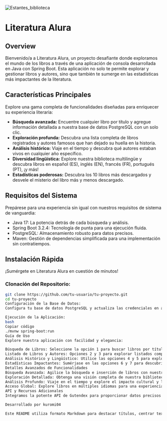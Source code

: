 ![Estantes_biblioteca](https://github.com/user-attachments/assets/d15f3155-9272-4ed6-8b6d-51f2df07a20c)
# Literatura Alura

## Overview
Bienvenido/a a Literatura Alura, un proyecto desafiante donde exploramos el mundo de los libros a través de una aplicación de consola desarrollada en Java con Spring Boot. Esta aplicación no solo te permite explorar y gestionar libros y autores, sino que también te sumerge en las estadísticas más impactantes de la literatura.

## Características Principales
Explore una gama completa de funcionalidades diseñadas para enriquecer su experiencia literaria:

- **Búsqueda avanzada:** Encuentre cualquier libro por título y agregue información detallada a nuestra base de datos PostgreSQL con un solo clic.
- **Exploración profunda:** Descubra una lista completa de libros registrados y autores famosos que han dejado su huella en la historia.
- **Análisis histórico:** Viaje en el tiempo y descubra qué autores estaban vivos en cualquier año específico.
- **Diversidad lingüística:** Explore nuestra biblioteca multilingüe y descubra libros en español (ES), inglés (EN), francés (FR), portugués (PT), ¡y más!
- **Estadísticas poderosas:** Descubra los 10 libros más descargados y desvele el misterio del libro más y menos descargado.

## Requisitos del Sistema
Prepárese para una experiencia sin igual con nuestros requisitos de sistema de vanguardia:

- Java 17: La potencia detrás de cada búsqueda y análisis.
- Spring Boot 3.2.4: Tecnología de punta para una ejecución fluida.
- PostgreSQL: Almacenamiento robusto para datos precisos.
- Maven: Gestión de dependencias simplificada para una implementación sin contratiempos.

## Instalación Rápida
¡Sumérgete en Literatura Alura en cuestión de minutos!

### Clonación del Repositorio:
```bash
git clone https://github.com/tu-usuario/tu-proyecto.git
cd tu-proyecto
Configuración de la Base de Datos:
Configura tu base de datos PostgreSQL y actualiza las credenciales en application.properties.

Ejecución de la Aplicación:
bash
Copiar código
./mvnw spring-boot:run
Guía de Uso
Explore nuestra aplicación con facilidad y elegancia:

Búsqueda de Libros: Seleccione la opción 1 para buscar libros por título.
Listado de Libros y Autores: Opciones 2 y 3 para explorar listados completos.
Análisis Histórico y Lingüístico: Utilice las opciones 4 y 5 para explorar autores por año y libros por idioma, respectivamente.
Estadísticas Impactantes: Sumérjase en las opciones 6 y 7 para descubrir los libros más y menos descargados.
Detalles Avanzados de Funcionalidades
Búsqueda Avanzada: Agilice la búsqueda e inserción de libros con nuestra integración directa con la API de Gutendex.
Exploración Detallada: Obtenga una visión completa de nuestra biblioteca y autores destacados a lo largo de la historia.
Análisis Profundo: Viaje en el tiempo y explore el impacto cultural y literario de los autores vivos en cualquier año dado.
Acceso Global: Explore libros en múltiples idiomas para una experiencia literaria verdaderamente global.
API y Recursos Adicionales
Integramos la potente API de Gutendex para proporcionar datos precisos y actualizados sobre libros. Para más información, visite Gutendex API.

Desarrollado por kuromi04

Este README utiliza formato Markdown para destacar títulos, centrar textos y utilizar el color azul para enlaces y destacados. Asegúrate de reemplazar `tu-usuario` y `tu-proyecto` con tus detalles específicos de GitHub y del proyecto.

